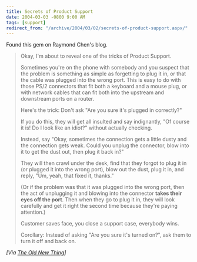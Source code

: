```yaml
---
title: Secrets of Product Support
date: 2004-03-03 -0800 9:00 AM
tags: [support]
redirect_from: "/archive/2004/03/02/secrets-of-product-support.aspx/"
---
```


Found this gem on Raymond Chen's blog.

> Okay, I'm about to reveal one of the tricks of Product Support.
> 
> Sometimes you're on the phone with somebody and you suspect that the
> problem is something as simple as forgetting to plug it in, or that
> the cable was plugged into the wrong port. This is easy to do with
> those PS/2 connectors that fit both a keyboard and a mouse plug, or
> with network cables that can fit both into the upstream and downstream
> ports on a router. 
> 
> Here's the trick: Don't ask "Are you sure it's plugged in correctly?"
> 
> 
> If you do this, they will get all insulted and say indignantly, "Of
> course it is! Do I look like an idiot?" without actually checking. 
> 
> Instead, say "Okay, sometimes the connection gets a little dusty and
> the connection gets weak. Could you unplug the connector, blow into it
> to get the dust out, then plug it back in?"
> 
>  They will then crawl under the desk, find that they forgot to plug it
> in (or plugged it into the wrong port), blow out the dust, plug it in,
> and reply, "Um, yeah, that fixed it, thanks." 
> 
> (Or if the problem was that it was plugged into the wrong port, then
> the act of unplugging it and blowing into the connector **takes their
> eyes off the port**. Then when they go to plug it in, they will look
> carefully and get it right the second time because they're paying
> attention.)
> 
>  Customer saves face, you close a support case, everybody wins. 
> 
> Corollary: Instead of asking "Are you sure it's turned on?", ask them
> to turn it off and back on.

*[Via [The Old New
Thing](http://weblogs.asp.net/oldnewthing/archive/2004/03/03/83244.aspx)]*

